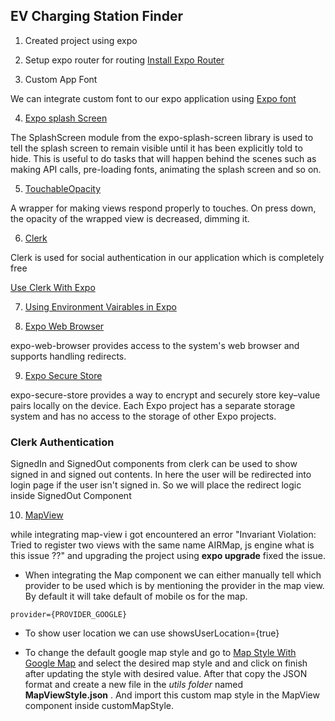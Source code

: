 ## EV Charging Station Finder

1. Created project using expo

2. Setup expo router for routing [Install Expo Router](https://docs.expo.dev/router/installation/#manual-installation)

3. Custom App Font

We can integrate custom font to our expo application using [Expo font](https://docs.expo.dev/versions/latest/sdk/font/)

4. [Expo splash Screen](https://docs.expo.dev/versions/latest/sdk/splash-screen/)

The SplashScreen module from the expo-splash-screen library is used to tell the splash screen to remain visible until it has been explicitly told to hide. This is useful to do tasks that will happen behind the scenes such as making API calls, pre-loading fonts, animating the splash screen and so on.

5. [TouchableOpacity](https://reactnative.dev/docs/touchableopacity)

A wrapper for making views respond properly to touches. On press down, the opacity of the wrapped view is decreased, dimming it.

6. [Clerk](https://clerk.com/)

Clerk is used for social authentication in our application which is completely free

[Use Clerk With Expo](https://clerk.com/docs/quickstarts/expo)

7. [Using Environment Vairables in Expo](https://docs.expo.dev/guides/environment-variables/)

8. [Expo Web Browser](https://docs.expo.dev/versions/latest/sdk/webbrowser/)

expo-web-browser provides access to the system's web browser and supports handling redirects.

9. [Expo Secure Store](https://docs.expo.dev/versions/latest/sdk/securestore/)

expo-secure-store provides a way to encrypt and securely store key–value pairs locally on the device. Each Expo project has a separate storage system and has no access to the storage of other Expo projects.

### Clerk Authentication

SignedIn and SignedOut components from clerk can be used to show signed in and signed out contents. In here the user will be redirected into login page if the user isn't signed in. So we will place the redirect logic inside SignedOut Component


10. [MapView](https://docs.expo.dev/versions/latest/sdk/map-view/)


while integrating map-view i got encountered an error "Invariant Violation: Tried to register two views with the same name AIRMap, js engine what is this issue ??" and upgrading the project using **expo upgrade** fixed the issue. 

- When integrating the Map component we can either manually tell which provider to be used which is by mentioning the provider in the map view. By default it will take default of mobile os for the map. 

```
provider={PROVIDER_GOOGLE}
```

- To show user location we can use showsUserLocation={true}

- To change the default google map style and go to [Map Style With Google Map](https://mapstyle.withgoogle.com/) and select the desired map style and and click on finish after updating the style with desired value. After that copy the JSON format and create a new file in the *utils folder* named **MapViewStyle.json** . And import this custom map style in the MapView component inside customMapStyle. 





